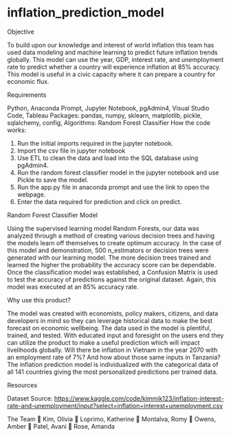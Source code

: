 # inflation_prediction_model
Objective	

To build upon our knowledge and interest of world inflation this team has used data modeling and machine learning to predict future inflation trends globally. This model can use the year, GDP, interest rate, and unemployment rate to predict whether a country will experience inflation at 85% accuracy. This model is useful in a civic capacity where it can prepare a country for economic flux. 

Requirements

Python, Anaconda Prompt, Jupyter Notebook, pgAdmin4, Visual Studio Code, Tableau
Packages: pandas, numpy, sklearn, matplotlib, pickle, sqlalchemy, config, 
Algorithms: Random Forest Classifier
How the code works:
1.	Run the initial imports required in the jupyter notebook. 
2. 	Import the csv file in jupyter notebook
3.	Use ETL to clean the data and load into the SQL database using pgAdmin4.
4.	Run the random forest classifier model in the jupyter notebook and use Pickle to save the model.
5.	Run the app.py file in anaconda prompt and use the link to open the webpage.
6.	Enter the data required for prediction and click on predict. 

Random Forest Classifier Model 

Using the supervised learning model Random Forests, our data was analyzed through a method of creating various decision trees and having the models learn off themselves to create optimum accuracy. In the case of this model and demonstration, 500 n_estimators or decision trees were generated with our learning model. The more decision trees trained and learned the higher the probability the accuracy score can be dependable. Once the classification model was established, a Confusion Matrix is used to test the accuracy of predictions against the original dataset. Again, this model was executed at an 85% accuracy rate.

Why use this product?

The model was created with economists, policy makers, citizens, and data developers in mind so they can leverage historical data to make the best forecast on economic wellbeing. The data used in the model is plentiful, trained, and tested. With educated input and foresight on the users end they can utilize the product to make a useful prediction which will impact livelihoods globally. Will there be inflation in Vietnam in the year 2070 with an employment rate of 7%? And how about those same inputs in Tanzania? The inflation prediction model is individualized with the categorical data of all 141 countries giving the most personalized predictions per trained data. 

Resources 

Dataset Source: https://www.kaggle.com/code/kimmik123/inflation-interest-rate-and-unemployment/input?select=inflation+interest+unemployment.csv

The Team
 Kim, Olivia
 Loprimo, Katherine
 Montalva, Romy
 Owens, Amber
 Patel, Avani
 Rose, Amanda
